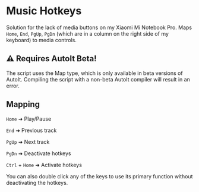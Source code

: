 # Music Hotkeys

Solution for the lack of media buttons on my Xiaomi Mi Notebook Pro. Maps `Home`, `End`, `PgUp`, `PgDn` (which are in a column on the right side of my keyboard) to media controls.

## ⚠ Requires AutoIt Beta!
The script uses the Map type, which is only available in beta versions of AutoIt. Compiling the script with a non-beta AutoIt compiler will result in an error. 

## Mapping
`Home` ➜ Play/Pause

`End` ➜ Previous track

`PgUp` ➜ Next track

`PgDn` ➜ Deactivate hotkeys

`Ctrl` + `Home` ➜ Activate hotkeys

You can also double click any of the keys to use its primary function without deactivating the hotkeys.
